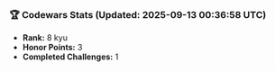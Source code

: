 ### 🏆 Codewars Stats (Updated: 2025-09-13 00:36:58 UTC)

- **Rank:** 8 kyu
- **Honor Points:** 3
- **Completed Challenges:** 1

